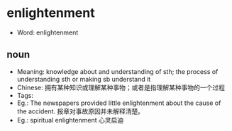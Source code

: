 # enlightenment

- Word: enlightenment

## noun

- Meaning: knowledge about and understanding of sth; the process of understanding sth or making sb understand it
- Chinese: 拥有某种知识或理解某种事物；或者是指理解某种事物的一个过程
- Tags: 
- Eg.: The newspapers provided little enlightenment about the cause of the accident. 报章对事故原因并未解释清楚。
- Eg.: spiritual enlightenment 心灵启迪


